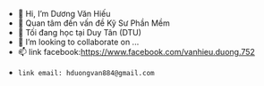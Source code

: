 - 👋 Hi, I’m Dương Văn Hiếu
- 👀 Quan tâm đến vấn đề Kỹ Sư Phần Mềm
- 🌱 Tối đang học tại Duy Tân (DTU)
- 💞️ I’m looking to collaborate on ...
- 📫 link facebook:https://www.facebook.com/vanhieu.duong.752
-     link email: hduongvan884@gmail.com

<!---
Hieu1602/Hieu1602 is a ✨ special ✨ repository because its `README.md` (this file) appears on your GitHub profile.
You can click the Preview link to take a look at your changes.
--->
